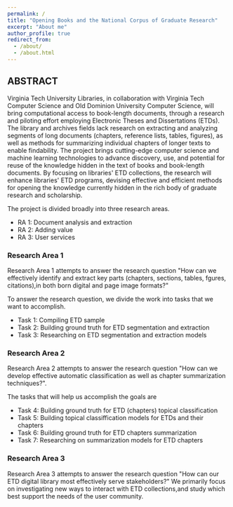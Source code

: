 ```yaml
---
permalink: /
title: "Opening Books and the National Corpus of Graduate Research"
excerpt: "About me"
author_profile: true
redirect_from: 
  - /about/
  - /about.html
---
```


## ABSTRACT

Virginia Tech University Libraries, in collaboration with Virginia Tech Computer Science and Old Dominion University Computer Science, will bring computational access to book-length documents, through a research and piloting effort employing Electronic Theses and Dissertations (ETDs). The library and archives fields lack research on extracting and analyzing segments of long documents (chapters, reference lists, tables, figures), as well as methods for summarizing individual chapters of longer texts to enable findability. The project brings cutting-edge computer science and machine learning technologies to advance discovery, use, and potential for reuse of the knowledge hidden in the text of books and book-length documents. By focusing on libraries' ETD collections, the research will enhance libraries' ETD programs, devising effective and efficient methods for opening the knowledge currently hidden in the rich body of graduate research and scholarship.

The project is divided broadly into three research areas. 
* RA 1: Document analysis and extraction
* RA 2: Adding value
* RA 3: User services

### Research Area 1
Research Area 1 attempts to answer the research question "How can we effectively identify and extract key parts (chapters, sections, tables, fgures, citations),in both born digital and page image formats?"

To answer the research question, we divide the work into tasks that we want to accomplish.
* Task 1: Compiling ETD sample
* Task 2: Building ground truth for ETD segmentation and extraction
* Task 3: Researching on ETD segmentation and extraction models

### Research Area 2
Research Area 2 attempts to answer the research question "How can we develop effective automatic classification as well as chapter summarization techniques?". 

The tasks that will help us accomplish the goals are 

* Task 4: Building ground truth for ETD (chapters) topical classification
* Task 5: Building topical classiffication models for ETDs and their chapters
* Task 6: Building ground truth for ETD chapters summarization
* Task 7: Researching on summarization models for ETD chapters

### Research Area 3
Research Area 3 attempts to answer the research question "How can our ETD digital library most effectively serve stakeholders?" We primarily focus on investigating new ways to interact with ETD collections,and study which best support the needs of the user community.

